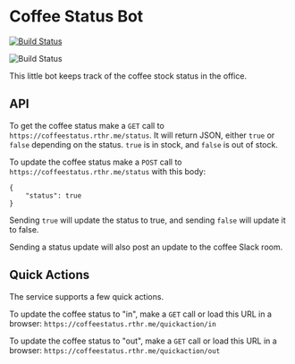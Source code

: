 # Coffee Status Bot

[![Build Status](https://travis-ci.org/arthurlockman/coffee-bot.svg?branch=master)](https://travis-ci.org/arthurlockman/coffee-bot)

![Build Status](http://s3.amazonaws.com/arthurlockman-static-assets/share/cold-brew.jpg)

This little bot keeps track of the coffee stock status in the office.

## API

To get the coffee status make a `GET` call to `https://coffeestatus.rthr.me/status`. It will return JSON,
either `true` or `false` depending on the status. `true` is in stock, and `false` is out of stock.

To update the coffee status make a `POST` call to `https://coffeestatus.rthr.me/status` with this body:

    {
        "status": true
    }

Sending `true` will update the status to true, and sending `false` will update it to false.

Sending a status update will also post an update to the coffee Slack room.

## Quick Actions

The service supports a few quick actions. 

To update the coffee status to "in", make a `GET` call or load this URL in a browser: 
`https://coffeestatus.rthr.me/quickaction/in`

To update the coffee status to "out", make a `GET` call or load this URL in a browser: 
`https://coffeestatus.rthr.me/quickaction/out`
